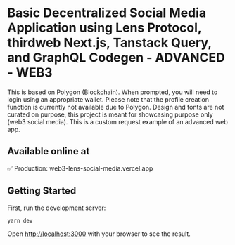 # Basic Decentralized Social Media Application using Lens Protocol, thirdweb Next.js, Tanstack Query, and GraphQL Codegen - ADVANCED - WEB3

This is based on Polygon (Blockchain). When prompted, you will need to login using an appropriate wallet. Please note that the profile creation function is currently not available due to Polygon. Design and fonts are not curated on purpose, this project is meant for showcasing purpose only (web3 social media). This is a custom request example of an advanced web app.

## Available online at

✅ Production: web3-lens-social-media.vercel.app

## Getting Started

First, run the development server:

```bash
yarn dev
```

Open [http://localhost:3000](http://localhost:3000) with your browser to see the result.
